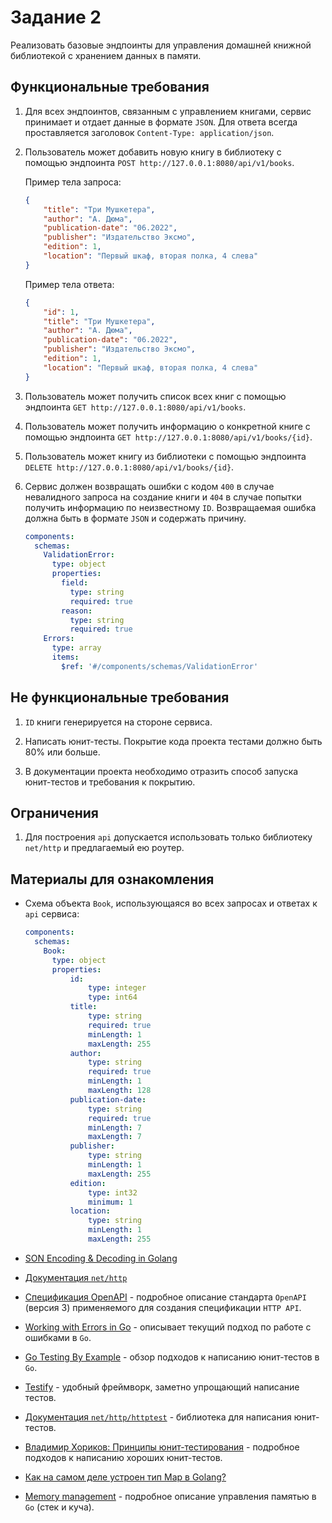 # Задание 2

Реализовать базовые эндпоинты для управления домашней книжной библиотекой
с хранением данных в памяти.

## Функциональные требования

1. Для всех эндпоинтов, связанным с управлением книгами, сервис принимает
   и отдает данные в формате `JSON`. Для ответа всегда проставляется заголовок
   `Content-Type: application/json`.

1. Пользователь может добавить новую книгу в библиотеку с помощью
   эндпоинта `POST http://127.0.0.1:8080/api/v1/books`.

   Пример тела запроса:

   ```json
   {
       "title": "Три Мушкетера",
       "author": "А. Дюма",
       "publication-date": "06.2022",
       "publisher": "Издательство Эксмо",
       "edition": 1,
       "location": "Первый шкаф, вторая полка, 4 слева"
   }
   ```

   Пример тела ответа:

   ```json
   {
       "id": 1,
       "title": "Три Мушкетера",
       "author": "А. Дюма",
       "publication-date": "06.2022",
       "publisher": "Издательство Эксмо",
       "edition": 1,
       "location": "Первый шкаф, вторая полка, 4 слева"
   }
   ```

1. Пользователь может получить список всех книг с помощью
   эндпоинта `GET http://127.0.0.1:8080/api/v1/books`.

1. Пользователь может получить информацию о конкретной книге с помощью
   эндпоинта `GET http://127.0.0.1:8080/api/v1/books/{id}`.

1. Пользователь может книгу из библиотеки с помощью
   эндпоинта `DELETE http://127.0.0.1:8080/api/v1/books/{id}`.

1. Сервис должен возвращать ошибки с кодом `400` в случае
   невалидного запроса на создание книги и `404` в случае попытки
   получить информацию по неизвестному `ID`. Возвращаемая ошибка должна
   быть в формате `JSON` и содержать причину.

   ```yaml
   components:
     schemas:
       ValidationError:
         type: object
         properties:
           field:
             type: string
             required: true
           reason:
             type: string
             required: true
       Errors:
         type: array
         items:
           $ref: '#/components/schemas/ValidationError'
   ```

## Не функциональные требования

1. `ID` книги генерируется на стороне сервиса.

1. Написать юнит-тесты. Покрытие кода проекта тестами должно быть 80% или больше.

1. В документации проекта необходимо отразить способ запуска юнит-тестов и
   требования к покрытию.

## Ограничения

1. Для построения `api` допускается использовать только библиотеку `net/http`
   и предлагаемый ею роутер.

## Материалы для ознакомления

- Схема объекта `Book`, использующаяся во всех запросах и ответах к `api` сервиса:

  ```yaml
  components:
    schemas:
      Book:
        type: object
        properties:
            id:
                type: integer
                type: int64
            title:
                type: string
                required: true
                minLength: 1
                maxLength: 255
            author:
                type: string
                required: true
                minLength: 1
                maxLength: 128
            publication-date:
                type: string
                required: true
                minLength: 7
                maxLength: 7
            publisher:
                type: string
                minLength: 1
                maxLength: 255
            edition:
                type: int32
                minimum: 1
            location:
                type: string
                minLength: 1
                maxLength: 255
   ```

- [SON Encoding & Decoding in Golang](https://www.youtube.com/watch?v=Vr63uGL7NrU)

- [Документация `net/http`](https://pkg.go.dev/net/http)

- [Спецификация OpenAPI](https://spec.openapis.org/oas/latest.html) - подробное
  описание стандарта `OpenAPI` (версия 3) применяемого для создания
  спецификации `HTTP API`.

- [Working with Errors in Go](https://go.dev/blog/go1.13-errors) - описывает
  текущий подход по работе с ошибками в `Go`.

- [Go Testing By Example](https://youtu.be/X4rxi9jStLo?si=V9MwLmcXsNriY_yT&t=0) -
  обзор подходов к написанию юнит-тестов в `Go`.

- [Testify](https://github.com/stretchr/testify) - удобный фреймворк, заметно
  упрощающий написание тестов.

- [Документация `net/http/httptest`](https://pkg.go.dev/net/http/httptest) -
  библиотека для написания юнит-тестов.

- [Владимир Хориков: Принципы юнит-тестирования][unit-tests-book] - подробное
  подходов к написанию хороших юнит-тестов.

- [Как на самом деле устроен тип Map в Golang?](https://youtu.be/P_SXTUiA-9Y?si=1whw5Ecjyw7Ef71t)

- [Memory management](https://go101.org/article/memory-block.html) - подробное
  описание управления памятью в `Go` (стек и куча).

[unit-tests-book]: https://www.labirint.ru/books/777259/

